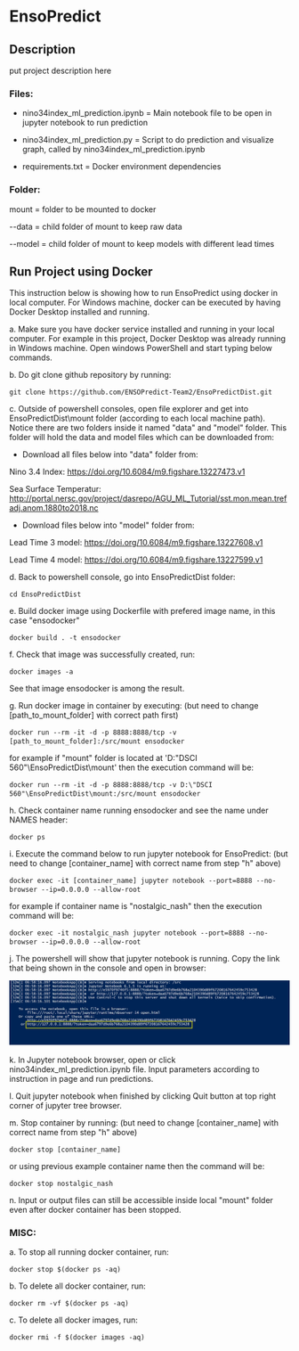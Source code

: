 # EnsoPredict

## Description

put project description here




### Files:

- nino34index_ml_prediction.ipynb = Main notebook file to be open in jupyter notebook to run prediction

- nino34index_ml_prediction.py = Script to do prediction and visualize graph, called by nino34index_ml_prediction.ipynb

- requirements.txt = Docker environment dependencies




### Folder: 

mount = folder to be mounted to docker

--data = child folder of mount to keep raw data

--model = child folder of mount to keep models with different lead times




## Run Project using Docker

This instruction below is showing how to run EnsoPredict using docker in local computer. For Windows machine, docker can be executed by having Docker Desktop installed and running. 


a. Make sure you have docker service installed and running in your local computer. For example in this project, Docker Desktop was already running in Windows machine. Open windows PowerShell and start typing below commands.


b. Do git clone github repository by running: 

```
git clone https://github.com/ENSOPredict-Team2/EnsoPredictDist.git
```


c. Outside of powershell consoles, open file explorer and get into EnsoPredictDist\mount folder (according to each local machine path). Notice there are two folders inside it named "data" and "model" folder. This folder will hold the data and model files which can be downloaded from:

- Download all files below into "data" folder from: 

Nino 3.4 Index: https://doi.org/10.6084/m9.figshare.13227473.v1

Sea Surface Temperatur: http://portal.nersc.gov/project/dasrepo/AGU_ML_Tutorial/sst.mon.mean.trefadj.anom.1880to2018.nc

- Download files below into "model" folder from: 

Lead Time 3 model: https://doi.org/10.6084/m9.figshare.13227608.v1 

Lead Time 4 model: https://doi.org/10.6084/m9.figshare.13227599.v1 



d. Back to powershell console, go into EnsoPredictDist folder:

```
cd EnsoPredictDist
```


e. Build docker image using Dockerfile with prefered image name, in this case "ensodocker"

```
docker build . -t ensodocker
```


f. Check that image was successfully created, run:
 
```
docker images -a
``` 

See that image ensodocker is among the result.


g. Run docker image in container by executing: (but need to change [path_to_mount_folder] with correct path first)

```
docker run --rm -it -d -p 8888:8888/tcp -v [path_to_mount_folder]:/src/mount ensodocker
```

for example if "mount" folder is located at 'D:\"DSCI 560"\EnsoPredictDist\mount' then the execution command will be:

```
docker run --rm -it -d -p 8888:8888/tcp -v D:\"DSCI 560"\EnsoPredictDist\mount:/src/mount ensodocker
```


h. Check container name running ensodocker and see the name under NAMES header:

```
docker ps
```


i. Execute the command below to run jupyter notebook for EnsoPredict: (but need to change [container_name] with correct name from step "h" above)

```
docker exec -it [container_name] jupyter notebook --port=8888 --no-browser --ip=0.0.0.0 --allow-root
```

for example if container name is "nostalgic_nash" then the execution command will be:

```
docker exec -it nostalgic_nash jupyter notebook --port=8888 --no-browser --ip=0.0.0.0 --allow-root
```


j. The powershell will show that jupyter notebook is running. Copy the link that being shown in the console and open in browser:

<img src="jupyter.jpg"/>


k. In Jupyter notebook browser, open or click nino34index_ml_prediction.ipynb file. Input parameters according to instruction in page and run predictions.


l. Quit jupyter notebook when finished by clicking Quit button at top right corner of jupyter tree browser.


m. Stop container by running: (but need to change [container_name] with correct name from step "h" above)

```
docker stop [container_name]
```

or using previous example container name then the command will be:

```
docker stop nostalgic_nash
```


n. Input or output files can still be accessible inside local "mount" folder even after docker container has been stopped.


### MISC:

a. To stop all running docker container, run:

```
docker stop $(docker ps -aq)
```

b. To delete all docker container, run:

```
docker rm -vf $(docker ps -aq)
```

c. To delete all docker images, run:

```
docker rmi -f $(docker images -aq)
```
